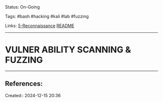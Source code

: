 Status: On-Going

Tags: #bash #hacking #kali #lab #fuzzing

Links: [5-Reconnaissance](5-Reconnaissance.md) [README](Learning-Bash-Notes-Projects/README.md) 
___

# VULNER  ABILITY SCANNING & FUZZING


___
## References:

Created:: 2024-12-15 20:36